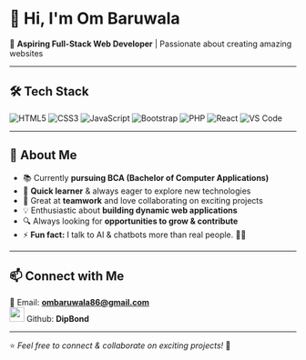 # 👋 Hi, I'm Om Baruwala

🚀 **Aspiring Full-Stack Web Developer** | Passionate about creating amazing websites

---

## 🛠 Tech Stack

![HTML5](https://img.shields.io/badge/HTML5-E34F26?style=for-the-badge&logo=html5&logoColor=white)
![CSS3](https://img.shields.io/badge/CSS3-1572B6?style=for-the-badge&logo=css3&logoColor=white)
![JavaScript](https://img.shields.io/badge/JavaScript-F7DF1E?style=for-the-badge&logo=javascript&logoColor=black)
![Bootstrap](https://img.shields.io/badge/Bootstrap-7952B3?style=for-the-badge&logo=bootstrap&logoColor=white)
![PHP](https://img.shields.io/badge/PHP-777BB4?style=for-the-badge&logo=php&logoColor=white)
![React](https://img.shields.io/badge/React-61DAFB?style=for-the-badge&logo=react&logoColor=black)
![VS Code](https://img.shields.io/badge/VSCode-007ACC?style=for-the-badge&logo=visual-studio-code&logoColor=white)

---

## 📖 About Me

- 📚 Currently **pursuing BCA (Bachelor of Computer Applications)**
- 🚀 **Quick learner** & always eager to explore new technologies
- 🤝 Great at **teamwork** and love collaborating on exciting projects
- 💡 Enthusiastic about **building dynamic web applications**
- 🔍 Always looking for **opportunities to grow & contribute**
- ⚡ **Fun fact:** I talk to AI & chatbots more than real people. 🤖💬

---

## 📫 Connect with Me

📩 Email: **ombaruwala86@gmail.com**  
<a>
  <img src="https://github.com/user-attachments/assets/1675d1af-feaa-4f5c-9532-441bc2941814" width="26" height="26" />
  Github: **DipBond**
</a>

---

⭐️ _Feel free to connect & collaborate on exciting projects!_ 🚀
